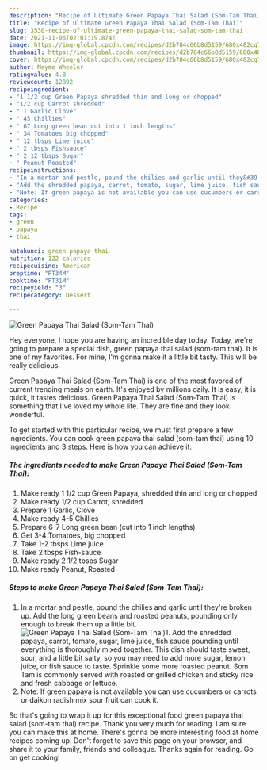 ```yaml
---
description: "Recipe of Ultimate Green Papaya Thai Salad (Som-Tam Thai)"
title: "Recipe of Ultimate Green Papaya Thai Salad (Som-Tam Thai)"
slug: 3530-recipe-of-ultimate-green-papaya-thai-salad-som-tam-thai
date: 2021-11-06T02:01:19.874Z
image: https://img-global.cpcdn.com/recipes/d2b784c66b8d5159/680x482cq70/green-papaya-thai-salad-som-tam-thai-recipe-main-photo.jpg
thumbnail: https://img-global.cpcdn.com/recipes/d2b784c66b8d5159/680x482cq70/green-papaya-thai-salad-som-tam-thai-recipe-main-photo.jpg
cover: https://img-global.cpcdn.com/recipes/d2b784c66b8d5159/680x482cq70/green-papaya-thai-salad-som-tam-thai-recipe-main-photo.jpg
author: Mayme Wheeler
ratingvalue: 4.8
reviewcount: 12892
recipeingredient:
- "1 1/2 cup Green Papaya shredded thin and long or chopped"
- "1/2 cup Carrot shredded"
- " 1 Garlic Clove"
- " 45 Chillies"
- " 67 Long green bean cut into 1 inch lengths"
- " 34 Tomatoes big chopped"
- " 12 tbsps Lime juice"
- " 2 tbsps Fishsauce"
- " 2 12 tbsps Sugar"
- " Peanut Roasted"
recipeinstructions:
- "In a mortar and pestle, pound the chilies and garlic until they&#39;re broken up. Add the long green beans and roasted peanuts, pounding only enough to break them up a little bit."
- "Add the shredded papaya, carrot, tomato, sugar, lime juice, fish sauce pounding until everything is thoroughly mixed together. This dish should taste sweet, sour, and a little bit salty, so you may need to add more sugar, lemon juice, or fish sauce to taste. Sprinkle some more roasted peanut. Som Tam is commonly served with roasted or grilled chicken and sticky rice and fresh cabbage or lettuce."
- "Note: If green papaya is not available you can use cucumbers or carrots or daikon radish mix sour fruit can cook it."
categories:
- Recipe
tags:
- green
- papaya
- thai

katakunci: green papaya thai 
nutrition: 122 calories
recipecuisine: American
preptime: "PT34M"
cooktime: "PT31M"
recipeyield: "3"
recipecategory: Dessert

---
```



![Green Papaya Thai Salad (Som-Tam Thai)](https://img-global.cpcdn.com/recipes/d2b784c66b8d5159/680x482cq70/green-papaya-thai-salad-som-tam-thai-recipe-main-photo.jpg)

Hey everyone, I hope you are having an incredible day today. Today, we're going to prepare a special dish, green papaya thai salad (som-tam thai). It is one of my favorites. For mine, I'm gonna make it a little bit tasty. This will be really delicious.



Green Papaya Thai Salad (Som-Tam Thai) is one of the most favored of current trending meals on earth. It's enjoyed by millions daily. It is easy, it is quick, it tastes delicious. Green Papaya Thai Salad (Som-Tam Thai) is something that I've loved my whole life. They are fine and they look wonderful.


To get started with this particular recipe, we must first prepare a few ingredients. You can cook green papaya thai salad (som-tam thai) using 10 ingredients and 3 steps. Here is how you can achieve it.

<!--inarticleads1-->

##### The ingredients needed to make Green Papaya Thai Salad (Som-Tam Thai):

1. Make ready 1 1/2 cup Green Papaya, shredded thin and long or chopped
1. Make ready 1/2 cup Carrot, shredded
1. Prepare  1 Garlic, Clove
1. Make ready  4-5 Chillies
1. Prepare  6-7 Long green bean (cut into 1 inch lengths)
1. Get  3-4 Tomatoes, big chopped
1. Take  1-2 tbsps Lime juice
1. Take  2 tbsps Fish-sauce
1. Make ready  2 1/2 tbsps Sugar
1. Make ready  Peanut, Roasted




<!--inarticleads2-->

##### Steps to make Green Papaya Thai Salad (Som-Tam Thai):

1. In a mortar and pestle, pound the chilies and garlic until they&#39;re broken up. Add the long green beans and roasted peanuts, pounding only enough to break them up a little bit.
<img src="//assets-global.cpcdn.com/assets/icons/button_play-2c75c40dde080a61004c1f40b05d8f140eaff45d7e9e6481dc71c63d2e7c4909.png" alt="Green Papaya Thai Salad (Som-Tam Thai)">1. Add the shredded papaya, carrot, tomato, sugar, lime juice, fish sauce pounding until everything is thoroughly mixed together. This dish should taste sweet, sour, and a little bit salty, so you may need to add more sugar, lemon juice, or fish sauce to taste. Sprinkle some more roasted peanut. Som Tam is commonly served with roasted or grilled chicken and sticky rice and fresh cabbage or lettuce.
1. Note: If green papaya is not available you can use cucumbers or carrots or daikon radish mix sour fruit can cook it.




So that's going to wrap it up for this exceptional food green papaya thai salad (som-tam thai) recipe. Thank you very much for reading. I am sure you can make this at home. There's gonna be more interesting food at home recipes coming up. Don't forget to save this page on your browser, and share it to your family, friends and colleague. Thanks again for reading. Go on get cooking!
